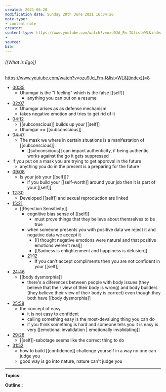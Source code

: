 ```yaml
---
created: 2021-06-20
modification date: Sunday 20th June 2021 16:34:26
note-type: 
- content-note
creator:
content-type: https://www.youtube.com/watch?v=ozu9Jd_Fm-I&list=WL&index=8
- 
source:
bib:
---
```


###### [[What is Ego]]

https://www.youtube.com/watch?v=ozu9Jd_Fm-I&list=WL&[[index]]=8

- [00:35](https://www.youtube.com/watch?v=ozu9Jd_Fm-I&list=WL&[[index]]=8#t=35.353769194549564)
	- Uhumgar is the "I feeling" which is the false [[self]]
		- anything you can put on a resume
- [02:07](https://www.youtube.com/watch?v=ozu9Jd_Fm-I&list=WL&[[index]]=8#t=127.88540695803833) 
	- Uhumgar arises as as defense mechanism
	- takes negative emotion and tries to get rid of it
- [04:12](https://www.youtube.com/watch?v=ozu9Jd_Fm-I&list=WL&[[index]]=8#t=252.43009295040895)
	- [[subconscious]] builds up your [[self]]
	- Uhumgar == [[subconscious]]
- [04:47](https://www.youtube.com/watch?v=ozu9Jd_Fm-I&list=WL&[[index]]=8#t=287.86191701244815)
	- The mask we where in certain situations is a manifestation of [[subconscious]].
		- [[subconscious]] can impact authenticity, if being authentic works against the go it gets suppressed
- If you put on a mask you are trying to get approval in the future
	- anything you do in the present is a preparing for the future
- [09:08](https://www.youtube.com/watch?v=ozu9Jd_Fm-I&list=WL&[[index]]=8#t=548.8713731983643)
	- Is your job your [[self]]?
		- if you build your [[self-worth]] around your job then it is part of your [[self]]
- [12:30](https://www.youtube.com/watch?v=ozu9Jd_Fm-I&list=WL&[[index]]=8#t=750.1068872479553)
	- Developed [[self]] and sexual reproduction are linked
- [15:21](https://www.youtube.com/watch?v=ozu9Jd_Fm-I&list=WL&[[index]]=8#t=921.2163206871949)
	- [[Rejection Sensitivity]] 
		- cognitive bias sense of [[self]]
			- must prove things that they believe about themselves to be true
		- when someone presents you with positive data we reject it and negative data we accept it
			- [[I thought negative emotions were natural and that positive emotions weren't real]]
			- [[Sadness is enlightenment and happiness is delusion]]
		- [21:12](https://www.youtube.com/watch?v=ozu9Jd_Fm-I&list=WL&[[index]]=8#t=1272.8209349046326)
			- If you can't accept compliments then you are not confident in your [[self]]
- [24:46](https://www.youtube.com/watch?v=ozu9Jd_Fm-I&list=WL&[[index]]=8#t=1486.4035499847412)
	- [[body dysmorphia]]
		- there's a diferences between people with body issues (they believe that their view of their body is wrong) and body builders (they believe their view of their body is correct) even though they both have [[body dysmorphia]]
- [25:58](https://www.youtube.com/watch?v=ozu9Jd_Fm-I&list=WL&[[index]]=8#t=1558.215465900818)
	- the concept of easy
		- it is not easy to confident
		- calling something easy is the most-devaluing thing you can do
		- if you think something is hard and someone tells you it is easy is very [[emotional invalidation | emotionally invalidating]]
- [29:28](https://www.youtube.com/watch?v=ozu9Jd_Fm-I&list=WL&[[index]]=8#t=1768.1838226643067)
	- [[self]]-sabotage seems like the correct thing to do
- [31:52](https://www.youtube.com/watch?v=ozu9Jd_Fm-I&list=WL&[[index]]=8#t=1912.902717076294)
	- how to build [[confidence]] challenge yourself in a way no one can judge you
	- good way is go into nature, nature can't judge you


---

**Topics**::   
	
**Outline**::